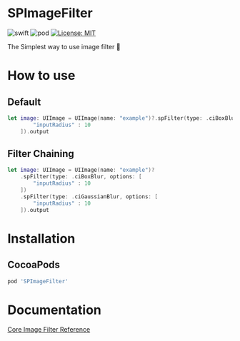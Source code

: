 # SPImageFilter

![swift](https://img.shields.io/badge/Swift-5.0-orange.svg)
![pod](https://img.shields.io/badge/pod-1.0-blue)
[![License: MIT](https://img.shields.io/badge/License-MIT-yellow.svg)](https://opensource.org/licenses/MIT)


The Simplest way to use image filter 🎨

# How to use

## Default
```swift
let image: UIImage = UIImage(name: "example")?.spFilter(type: .ciBoxBlur, options: [
        "inputRadius" : 10
    ]).output
```

## Filter Chaining
```swift
let image: UIImage = UIImage(name: "example")?
    .spFilter(type: .ciBoxBlur, options: [
        "inputRadius" : 10
    ])
    .spFilter(type: .ciGaussianBlur, options: [
        "inputRadius" : 10
    ]).output
```

# Installation
## CocoaPods
```ruby
pod 'SPImageFilter'
```

# Documentation

<a href="https://developer.apple.com/library/archive/documentation/GraphicsImaging/Reference/CoreImageFilterReference/index.html">Core Image Filter Reference</a>